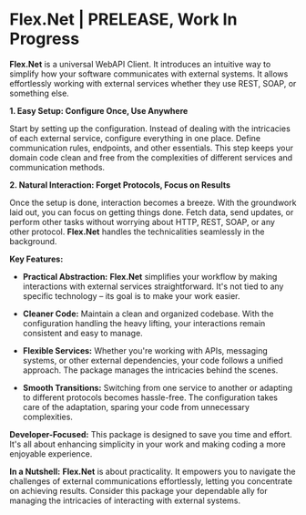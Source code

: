 # Flex.Net | PRELEASE, Work In Progress

**Flex.Net** is a universal WebAPI Client. It introduces an intuitive way to simplify how your software communicates with external systems. It allows effortlessly working with external services whether they use REST, SOAP, or something else.

**1. Easy Setup: Configure Once, Use Anywhere**

Start by setting up the configuration. Instead of dealing with the intricacies of each external service, configure everything in one place. Define communication rules, endpoints, and other essentials. This step keeps your domain code clean and free from the complexities of different services and communication methods.

**2. Natural Interaction: Forget Protocols, Focus on Results**

Once the setup is done, interaction becomes a breeze. With the groundwork laid out, you can focus on getting things done. Fetch data, send updates, or perform other tasks without worrying about HTTP, REST, SOAP, or any other protocol. **Flex.Net** handles the technicalities seamlessly in the background.

**Key Features:**

- **Practical Abstraction:** **Flex.Net** simplifies your workflow by making interactions with external services straightforward. It's not tied to any specific technology – its goal is to make your work easier.

- **Cleaner Code:** Maintain a clean and organized codebase. With the configuration handling the heavy lifting, your interactions remain consistent and easy to manage.

- **Flexible Services:** Whether you're working with APIs, messaging systems, or other external dependencies, your code follows a unified approach. The package manages the intricacies behind the scenes.

- **Smooth Transitions:** Switching from one service to another or adapting to different protocols becomes hassle-free. The configuration takes care of the adaptation, sparing your code from unnecessary complexities.

**Developer-Focused:** This package is designed to save you time and effort. It's all about enhancing simplicity in your work and making coding a more enjoyable experience.

**In a Nutshell:** **Flex.Net** is about practicality. It empowers you to navigate the challenges of external communications effortlessly, letting you concentrate on achieving results. Consider this package your dependable ally for managing the intricacies of interacting with external systems.

